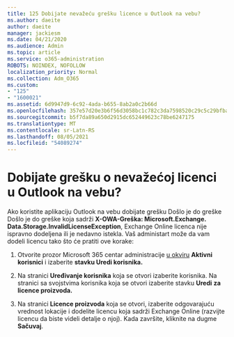 ```yaml
---
title: 125 Dobijate nevažeću grešku licence u Outlook na vebu?
ms.author: daeite
author: daeite
manager: jackiesm
ms.date: 04/21/2020
ms.audience: Admin
ms.topic: article
ms.service: o365-administration
ROBOTS: NOINDEX, NOFOLLOW
localization_priority: Normal
ms.collection: Adm_O365
ms.custom:
- "125"
- "1600021"
ms.assetid: 6d9947d9-6c92-4ada-b655-8ab2a0c2b66d
ms.openlocfilehash: 357e57d20e3b6f56d3058bc1c782c3da7598520c29c5c29bfba6eec614fc5248
ms.sourcegitcommit: b5f7da89a650d2915dc652449623c78be6247175
ms.translationtype: MT
ms.contentlocale: sr-Latn-RS
ms.lasthandoff: 08/05/2021
ms.locfileid: "54089274"
---
```

# <a name="getting-an-invalid-license-error-in-outlook-on-the-web"></a>Dobijate grešku o nevažećoj licenci u Outlook na vebu?

Ako koristite aplikaciju Outlook na vebu dobijate  grešku Došlo je do greške Došlo je do greške koja sadrži **X-OWA-Greška: Microsoft.Exchange. Data.Storage.InvalidLicenseException**, Exchange Online licenca nije ispravno dodeljena ili je nedavno istekla. Vaš administart može da vam dodeli licencu tako što će pratiti ove korake:
  
1. Otvorite prozor Microsoft 365 centar administracije [u okviru](https://portal.office.com/adminportal/home#/homepage) **Aktivni korisnici** i izaberite **stavku Uredi korisnika.**

2. Na stranici **Uređivanje korisnika** koja se otvori izaberite korisnika. Na stranici sa svojstvima korisnika koja se otvori izaberite stavku **Uredi** **za licence proizvoda.**

3. Na stranici **Licence proizvoda** koja se  otvori, izaberite odgovarajuću vrednost lokacije i dodelite licencu koja sadrži Exchange Online (razvijte licencu da biste videli detalje o njoj). Kada završite, kliknite na dugme **Sačuvaj**.
